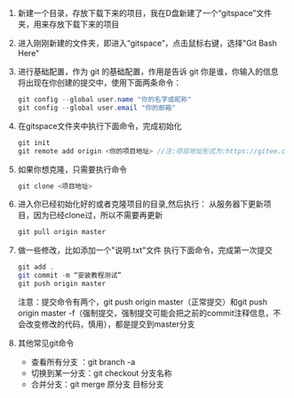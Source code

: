 1. 新建一个目录，存放下载下来的项目，我在D盘新建了一个“gitspace”文件夹，用来存放下载下来的项目

2. 进入刚刚新建的文件夹，即进入“gitspace”，点击鼠标右键，选择"Git Bash Here"

3. 进行基础配置，作为 git 的基础配置，作用是告诉 git 你是谁，你输入的信息将出现在你创建的提交中，使用下面两条命令：

   ```java
   git config --global user.name "你的名字或昵称"
   git config --global user.email "你的邮箱"
   ```

4. 在gitspace文件夹中执行下面命令，完成初始化

   ```java
   git init
   git remote add origin <你的项目地址> //注:项目地址形式为:https://gitee.com/xxx/xxx.git或者 git@gitee.com:xxx/xxx.git
   ```

5. 如果你想克隆，只需要执行命令

   ```java
   git clone <项目地址>
   ```

6. 进入你已经初始化好的或者克隆项目的目录,然后执行：
   从服务器下更新项目，因为已经clone过，所以不需要再更新

   ```java
   git pull origin master 
   ```

7. 做一些修改，比如添加一个"说明.txt"文件
   执行下面命令，完成第一次提交

   ```java
   git add .
   git commit -m “安装教程测试”
   git push origin master
   ```

   注意：提交命令有两个，git push origin master（正常提交）和git push origin master -f（强制提交，强制提交可能会把之前的commit注释信息，不会改变修改的代码，慎用），都是提交到master分支

8. 其他常见git命令

   - 查看所有分支  ：git branch -a
   - 切换到某一分支：git checkout  分支名称
   - 合并分支：git merge 原分支  目标分支